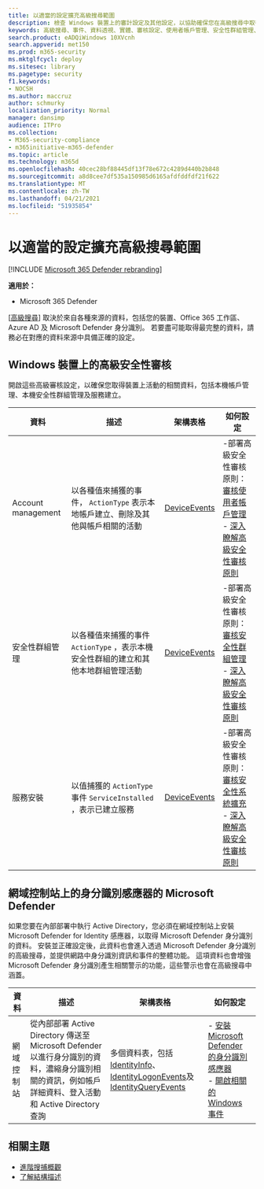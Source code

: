 ```yaml
---
title: 以適當的設定擴充高級搜尋範圍
description: 檢查 Windows 裝置上的審計設定及其他設定，以協助確保您在高級搜尋中取得最全面的資料
keywords: 高級搜尋、事件、資料透視、實體、審核設定、使用者帳戶管理、安全性群組管理、威脅搜尋、網路威脅搜尋、搜尋、查詢、遙測、Microsoft 365、Microsoft 365 Defender
search.product: eADQiWindows 10XVcnh
search.appverid: met150
ms.prod: m365-security
ms.mktglfcycl: deploy
ms.sitesec: library
ms.pagetype: security
f1.keywords:
- NOCSH
ms.author: maccruz
author: schmurky
localization_priority: Normal
manager: dansimp
audience: ITPro
ms.collection:
- M365-security-compliance
- m365initiative-m365-defender
ms.topic: article
ms.technology: m365d
ms.openlocfilehash: 40cec28bf88445df13f78e672c4289d440b2b848
ms.sourcegitcommit: a8d8cee7df535a150985d6165afdfddfdf21f622
ms.translationtype: MT
ms.contentlocale: zh-TW
ms.lasthandoff: 04/21/2021
ms.locfileid: "51935854"
---
```

# <a name="extend-advanced-hunting-coverage-with-the-right-settings"></a>以適當的設定擴充高級搜尋範圍

[!INCLUDE [Microsoft 365 Defender rebranding](../includes/microsoft-defender.md)]


**適用於：**
- Microsoft 365 Defender

[[高級搜尋](advanced-hunting-overview.md)] 取決於來自各種來源的資料，包括您的裝置、Office 365 工作區、Azure AD 及 Microsoft Defender 身分識別。 若要盡可能取得最完整的資料，請務必在對應的資料來源中具備正確的設定。

## <a name="advanced-security-auditing-on-windows-devices"></a>Windows 裝置上的高級安全性審核
開啟這些高級審核設定，以確保您取得裝置上活動的相關資料，包括本機帳戶管理、本機安全性群組管理及服務建立。

| 資料 | 描述 | 架構表格 | 如何設定 |
| --- | --- | --- | --- |
| Account management | 以各種值來捕獲的事件， `ActionType` 表示本地帳戶建立、刪除及其他與帳戶相關的活動 | [DeviceEvents](advanced-hunting-deviceevents-table.md) | -部署高級安全性審核原則： [審核使用者帳戶管理](/windows/security/threat-protection/auditing/audit-user-account-management)<br> - [深入瞭解高級安全性審核原則](/windows/security/threat-protection/auditing/advanced-security-auditing) |
| 安全性群組管理 | 以各種值來捕獲的事件 `ActionType` ，表示本機安全性群組的建立和其他本地群組管理活動 | [DeviceEvents](advanced-hunting-deviceevents-table.md) | -部署高級安全性審核原則： [審核安全性群組管理](/windows/security/threat-protection/auditing/audit-security-group-management)<br> - [深入瞭解高級安全性審核原則](/windows/security/threat-protection/auditing/advanced-security-auditing) |
| 服務安裝 | 以值捕獲的 `ActionType` 事件 `ServiceInstalled` ，表示已建立服務 | [DeviceEvents](advanced-hunting-deviceevents-table.md) | -部署高級安全性審核原則： [審核安全性系統擴充](/windows/security/threat-protection/auditing/audit-security-system-extension)<br> - [深入瞭解高級安全性審核原則](/windows/security/threat-protection/auditing/advanced-security-auditing) |

## <a name="microsoft-defender-for-identity-sensor-on-the-domain-controller"></a>網域控制站上的身分識別感應器的 Microsoft Defender
如果您要在內部部署中執行 Active Directory，您必須在網域控制站上安裝 Microsoft Defender for Identity 感應器，以取得 Microsoft Defender 身分識別的資料。 安裝並正確設定後，此資料也會進入透過 Microsoft Defender 身分識別的高級搜尋，並提供網路中身分識別資訊和事件的整體功能。 這項資料也會增強 Microsoft Defender 身分識別產生相關警示的功能，這些警示也會在高級搜尋中涵蓋。 

| 資料 | 描述 | 架構表格 | 如何設定 |
| --- | --- | --- | --- |
| 網域控制站 | 從內部部署 Active Directory 傳送至 Microsoft Defender 以進行身分識別的資料，濃縮身分識別相關的資訊，例如帳戶詳細資料、登入活動和 Active Directory 查詢 | 多個資料表，包括 [IdentityInfo](advanced-hunting-identityinfo-table.md)、 [IdentityLogonEvents](advanced-hunting-identitylogonevents-table.md)及 [IdentityQueryEvents](advanced-hunting-identityqueryevents-table.md)  | - [安裝 Microsoft Defender 的身分識別感應器](/azure-advanced-threat-protection/install-atp-step4)<br>- [開啟相關的 Windows 事件](/azure-advanced-threat-protection/configure-event-collection) |

## <a name="related-topics"></a>相關主題
- [進階搜捕概觀](advanced-hunting-overview.md)
- [了解結構描述](advanced-hunting-schema-tables.md)